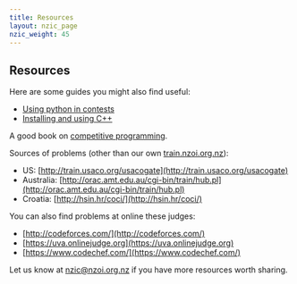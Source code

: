 ```yaml
---
title: Resources
layout: nzic_page
nzic_weight: 45
---
```


## Resources

Here are some guides you might also find useful:

- [Using python in contests](resources/using-python-in-contests.pdf)
- [Installing and using C++](resources/cpp-install-instructions.pdf)

A good book on [competitive programming](http://www.comp.nus.edu.sg/~stevenha/myteaching/competitive_programming/cp1.pdf).

Sources of problems (other than our own [train.nzoi.org.nz](train.nzoi.org.nz)):

- US: [http://train.usaco.org/usacogate](http://train.usaco.org/usacogate)
- Australia: [http://orac.amt.edu.au/cgi-bin/train/hub.pl](http://orac.amt.edu.au/cgi-bin/train/hub.pl)
- Croatia: [http://hsin.hr/coci/](http://hsin.hr/coci/)

You can also find problems at online these judges:

- [http://codeforces.com/](http://codeforces.com/)
- [https://uva.onlinejudge.org](https://uva.onlinejudge.org)
- [https://www.codechef.com/](https://www.codechef.com/)

Let us know at [nzic@nzoi.org.nz](mailto:nzic@nzoi.org.nz) if you have more resources worth sharing.